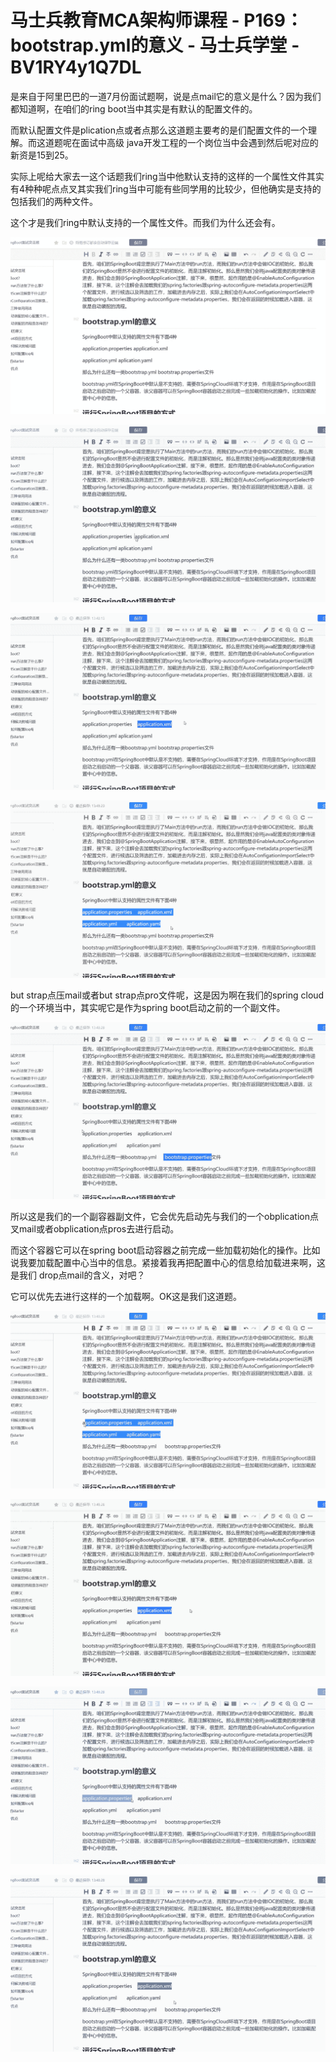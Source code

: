 # 马士兵教育MCA架构师课程 - P169：bootstrap.yml的意义 - 马士兵学堂 - BV1RY4y1Q7DL

是来自于阿里巴巴的一道7月份面试题啊，说是点mail它的意义是什么？因为我们都知道啊，在咱们的ring boot当中其实是有默认的配置文件的。

而默认配置文件是plication点或者点那么这道题主要考的是们配置文件的一个理解。而这道题呢在面试中高级 java开发工程的一个岗位当中会遇到然后呢对应的新资是15到25。

实际上呢给大家去一这个话题我们ring当中他默认支持的这样的一个属性文件其实有4种种呢点点叉其实我们ring当中可能有些同学用的比较少，但他确实是支持的包括我们的两种文件。

这个才是我们ring中默认支持的一个属性文件。而我们为什么还会有。

![](img/0e66661502dbcd938dcf4a0d957e585f_1.png)

![](img/0e66661502dbcd938dcf4a0d957e585f_2.png)

![](img/0e66661502dbcd938dcf4a0d957e585f_3.png)

![](img/0e66661502dbcd938dcf4a0d957e585f_4.png)

but strap点压mail或者but strap点pro文件呢，这是因为啊在我们的spring cloud的一个环境当中，其实呢它是作为spring boot启动之前的一个副文件。



![](img/0e66661502dbcd938dcf4a0d957e585f_6.png)

所以这是我们的一个副容器副文件，它会优先启动先与我们的一个obplication点叉mail或者obplication点pros去进行启动。

而这个容器它可以在spring boot启动容器之前完成一些加载初始化的操作。比如说我要加载配置中心当中的信息。紧接着我再把配置中心的信息给加载进来啊，这是我们 drop点mail的含义，对吧？

它可以优先去进行这样的一个加载啊。OK这是我们这道题。

![](img/0e66661502dbcd938dcf4a0d957e585f_8.png)

![](img/0e66661502dbcd938dcf4a0d957e585f_9.png)

![](img/0e66661502dbcd938dcf4a0d957e585f_10.png)

![](img/0e66661502dbcd938dcf4a0d957e585f_11.png)